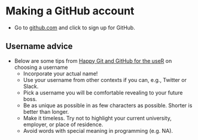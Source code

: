 # Making a GitHub account

- Go to [github.com](https://github.com/) and click to sign up for GitHub.

## Username advice 

- Below are some tips from [Happy Git and GitHub for the useR](https://happygitwithr.com/github-acct.html#username-advice) on choosing a username
  - Incorporate your actual name!
  - Use your username from other contexts if you can, e.g., Twitter or Slack.
  - Pick a username you will be comfortable revealing to your future boss.
  - Be as unique as possible in as few characters as possible. Shorter is better than longer.
  - Make it timeless. Try not to  highlight your current university, employer, or place of residence.
  - Avoid words with special meaning in programming (e.g. NA).

